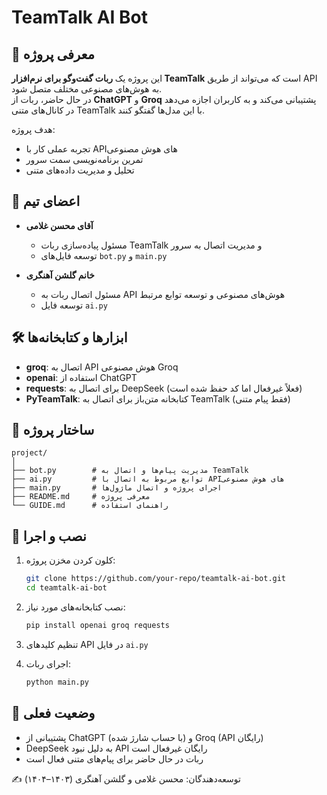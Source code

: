 # TeamTalk AI Bot

## 📌 معرفی پروژه
این پروژه یک **ربات گفت‌وگو برای نرم‌افزار TeamTalk** است که می‌تواند از طریق API به هوش‌های مصنوعی مختلف متصل شود.  
در حال حاضر، ربات از **ChatGPT** و **Groq** پشتیبانی می‌کند و به کاربران اجازه می‌دهد در کانال‌های متنی TeamTalk با این مدل‌ها گفتگو کنند.  

هدف پروژه:
- تجربه عملی کار با APIهای هوش مصنوعی
- تمرین برنامه‌نویسی سمت سرور
- تحلیل و مدیریت داده‌های متنی


## 👥 اعضای تیم
- **آقای محسن غلامی**  
  - مسئول پیاده‌سازی ربات TeamTalk و مدیریت اتصال به سرور  
  - توسعه فایل‌های `bot.py` و `main.py`

- **خانم گلشن آهنگری**  
  - مسئول اتصال ربات به API هوش‌های مصنوعی و توسعه توابع مرتبط  
  - توسعه فایل `ai.py`
    

## 🛠️ ابزارها و کتابخانه‌ها
- **groq**: اتصال به API هوش مصنوعی Groq  
- **openai**: استفاده از ChatGPT  
- **requests**: برای اتصال به DeepSeek (فعلاً غیرفعال اما کد حفظ شده است)  
- **PyTeamTalk**: کتابخانه متن‌باز برای اتصال به TeamTalk (فقط پیام متنی)  


## 📂 ساختار پروژه
```
project/
│
├── bot.py        # مدیریت پیام‌ها و اتصال به TeamTalk
├── ai.py         # توابع مربوط به اتصال با APIهای هوش مصنوعی
├── main.py       # اجرای پروژه و اتصال ماژول‌ها
├── README.md     # معرفی پروژه
└── GUIDE.md      # راهنمای استفاده
```


## 🚀 نصب و اجرا
1. کلون کردن مخزن پروژه:  
   ```bash
   git clone https://github.com/your-repo/teamtalk-ai-bot.git
   cd teamtalk-ai-bot
   ```

2. نصب کتابخانه‌های مورد نیاز:  
   ```bash
   pip install openai groq requests
   ```

3. تنظیم کلیدهای API در فایل `ai.py`  

4. اجرای ربات:  
   ```bash
   python main.py
   ```


## 📌 وضعیت فعلی
- پشتیبانی از ChatGPT (با حساب شارژ شده) و Groq (API رایگان)  
- DeepSeek به دلیل نبود API رایگان غیرفعال است  
- ربات در حال حاضر برای پیام‌های متنی فعال است  


✍️ توسعه‌دهندگان: محسن غلامی و گلشن آهنگری (۱۴۰۳–۱۴۰۴)  
